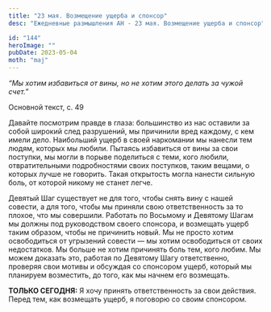 ```yaml
---
title: "23 мая. Возмещение ущерба и спонсор"
desc: "Ежедневные размышления АН - 23 мая. Возмещение ущерба и спонсор"

id: "144"
heroImage: ""
pubDate: 2023-05-04
moth: "maj"
---
```


_“Мы хотим избавиться от вины, но не хотим этого делать за чужой счет.”_

Основной текст, с. 49

Давайте посмотрим правде в глаза: большинство из нас оставили за собой широкий
след разрушений, мы причинили вред каждому, с кем имели дело. Наибольший ущерб
в своей наркомании мы нанесли тем людям, которых мы любили. Пытаясь избавиться
от вины за свои поступки, мы могли в порыве поделиться с теми, кого любили,
отвратительными подробностями своих поступков, таким вещами, о которых лучше
не говорить. Такая открытость могла нанести сильную боль, от которой никому не
станет легче.

Девятый Шаг существует не для того, чтобы снять вину с нашей совести, а для
того, чтобы мы приняли свою ответственность за то плохое, что мы совершили.
Работать по Восьмому и Девятому Шагам мы должны под руководством своего
спонсора, и возмещать ущерб таким образом, чтобы не причинить новый. Мы не
просто хотим освободиться от угрызений совести — мы хотим освободиться от
своих недостатков. Мы больше не хотим причинять боль тем, кого любим. Мы можем
доказать это, работая по Девятому Шагу ответственно, проверяя свои мотивы и
обсуждая со спонсором ущерб, который мы планируем возместить, до того, как мы
начнем его возмещать.

**ТОЛЬКО СЕГОДНЯ:** Я хочу принять ответственность за свои действия. Перед
тем, как возмещать ущерб, я поговорю со своим спонсором.
